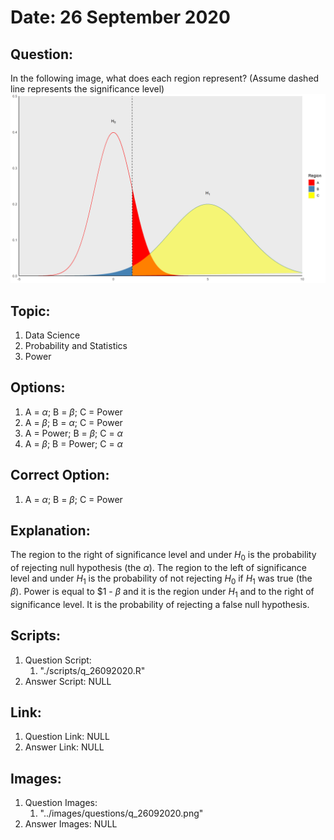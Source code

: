 # Date: 26 September 2020

## Question:
In the following image, what does each region represent? (Assume dashed line represents the significance level)
![](../images/questions/q_26092020.png)

## Topic:
1. Data Science
2. Probability and Statistics
3. Power

## Options:
1. A = $\alpha$; B = $\beta$; C = Power
2. A = $\beta$; B = $\alpha$; C = Power
3. A = Power; B = $\beta$; C = $\alpha$
4. A = $\beta$; B = Power; C = $\alpha$

## Correct Option:
1. A = $\alpha$; B = $\beta$; C = Power

## Explanation:
The region to the right of significance level and under $H_0$ is the probability of rejecting null hypothesis (the $\alpha$). The region to the left of significance level and under $H_1$ is the probability of not rejecting $H_0$ if $H_1$ was true (the $\beta$). Power is equal to $1 - $\beta$ and it is the region under $H_1$ and to the right of significance level. It is the probability of rejecting a false null hypothesis.

## Scripts:
1. Question Script:
   1. "./scripts/q_26092020.R" 
2. Answer Script: NULL

## Link:
1. Question Link: NULL
2. Answer Link: NULL

## Images:
1. Question Images:
   1. "../images/questions/q_26092020.png" 
2. Answer Images: NULL

